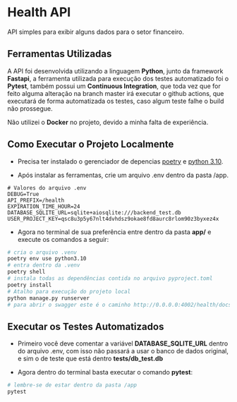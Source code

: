 # Health API

API simples para exibir alguns dados para o setor financeiro.


<h2> Ferramentas Utilizadas </h2>

A API foi desenvolvida utilizando a linguagem **Python**, junto da framework **Fastapi**, a ferramenta utilizada para execução dos testes automatizado foi o **Pytest**, também possui um **Continuous Integration**, que toda vez que for feito alguma alteração na branch master irá executar o github actions, que executará de forma automatizada os testes, caso algum teste falhe o build não prossegue.

Não utilizei o **Docker** no projeto, devido a minha falta de experiência.


<h2> Como Executar o Projeto Localmente</h2>

* Precisa ter instalado o gerenciador de depencias [poetry](https://python-poetry.org/docs/) e [python 3.10](https://www.python.org/downloads/).

* Após instalar as ferramentas, crie um arquivo .env dentro da pasta /app.

```properties
# Valores do arquivo .env
DEBUG=True
API_PREFIX=/health
EXPIRATION_TIME_HOUR=24
DATABASE_SQLITE_URL=sqlite+aiosqlite:///backend_test.db
USER_PROJECT_KEY=qsc8u3p5y67nlt4dvhdsz9okae8fd8aurc8rlom90z3byxez4x

```

* Agora no terminal de sua preferência entre dentro da pasta **app/** e execute os comandos a seguir:

```bash
# cria o arquivo .venv
poetry env use python3.10
# entra dentro da .venv
poetry shell
# instala todas as dependências contida no arquivo pyproject.toml
poetry install
# Atalho para execução do projeto local
python manage.py runserver
# para abrir o swagger este é o caminho http://0.0.0.0:4002/health/docs
```


<h2>Executar os Testes Automatizados</h2>

* Primeiro você deve comentar a variável **DATABASE_SQLITE_URL** dentro do arquivo .env, com isso não passará a usar o banco de dados original, e sim o de teste que está dentro **tests/db_test.db**

* Agora dentro do terminal basta executar o comando **pytest**:
```bash
# lembre-se de estar dentro da pasta /app
pytest
```
